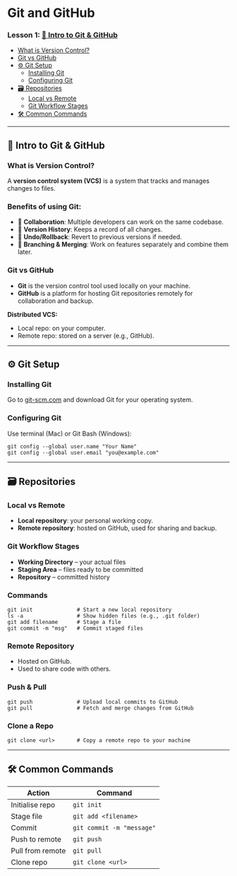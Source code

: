 # Git and GitHub

### Lesson 1: [🧠 Intro to Git & GitHub](#lesson-1-intro-to-git--github)
- [What is Version Control?](#what-is-version-control)
- [Git vs GitHub](#git-vs-github)
- [⚙️ Git Setup](#git-setup)
  - [Installing Git](#installing-git)
  - [Configuring Git](#configuring-git)
- [🗃️ Repositories](#repositories)
  - [Local vs Remote](#local-vs-remote)
  - [Git Workflow Stages](#git-workflow-stages)
- [🛠️ Common Commands](#common-commands)

---

## 🧠 Intro to Git & GitHub

### What is Version Control?
A **version control system (VCS)** is a system that tracks and manages changes to files.

### Benefits of using Git:
- 👥 **Collaboration**: Multiple developers can work on the same codebase.
- 📜 **Version History**: Keeps a record of all changes.
- 🔁 **Undo/Rollback**: Revert to previous versions if needed.
- 🌿 **Branching & Merging**: Work on features separately and combine them later.

### Git vs GitHub
- **Git** is the version control tool used locally on your machine.
- **GitHub** is a platform for hosting Git repositories remotely for collaboration and backup.

**Distributed VCS:**
- Local repo: on your computer.
- Remote repo: stored on a server (e.g., GitHub).

---

## ⚙️ Git Setup

### Installing Git
Go to [git-scm.com](https://git-scm.com) and download Git for your operating system.

### Configuring Git
Use terminal (Mac) or Git Bash (Windows):

```
git config --global user.name "Your Name"
git config --global user.email "you@example.com"
```

---

## 🗃️ Repositories

### Local vs Remote
- **Local repository**: your personal working copy.
- **Remote repository**: hosted on GitHub, used for sharing and backup.

### Git Workflow Stages
- **Working Directory** – your actual files
- **Staging Area** – files ready to be committed
- **Repository** – committed history

### Commands

```
git init              # Start a new local repository
ls -a                 # Show hidden files (e.g., .git folder)
git add filename      # Stage a file
git commit -m "msg"   # Commit staged files
```

### Remote Repository
- Hosted on GitHub.
- Used to share code with others.

### Push & Pull

```
git push              # Upload local commits to GitHub
git pull              # Fetch and merge changes from GitHub
```

### Clone a Repo

```
git clone <url>       # Copy a remote repo to your machine
```

---

## 🛠️ Common Commands

| **Action**            | **Command**                    |
|-----------------------|--------------------------------|
| Initialise repo       | `git init`                     |
| Stage file            | `git add <filename>`           |
| Commit                | `git commit -m "message"`      |
| Push to remote        | `git push`                     |
| Pull from remote      | `git pull`                     |
| Clone repo            | `git clone <url>`              |

